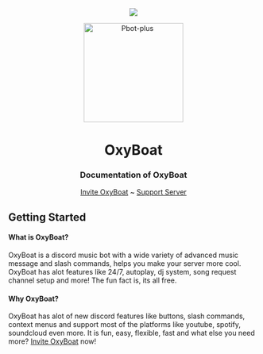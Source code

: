 <center><img src="https://capsule-render.vercel.app/api?type=waving&color=gradient&height=200&section=header&text=OxyBoat&fontSize=80&fontAlignY=35&animation=twinkling&fontColor=gradient" /></center>

<p align = "center">
  <img src = "https://cdn.discordapp.com/attachments/892270315630133268/898869294769770506/1634314492194.jpg" alt="Pbot-plus" width="200" height="200"/>

  <h1 align = "center">OxyBoat</h1>
  <h3 align = "center">Documentation of OxyBoat</h3>
</p>

<p align = "center">
  <a href = "https://dsc.gg/oxyboat">Invite OxyBoat</a> ~ <a href = "https://discord.gg/jN8AKsPcwu">Support Server</a>
</p>

<p>
  <h2>Getting Started</h2>
  <h4>What is OxyBoat?</h4>
  OxyBoat is a discord music bot with a wide variety of advanced music message and slash commands, helps you make your server more cool.
  OxyBoat has alot features like 24/7, autoplay, dj system, song request channel setup and more! The fun fact is, its all free.
  
  <br>
  
  <h4>Why OxyBoat?</h4>
  OxyBoat has alot of new discord features like buttons, slash commands, context menus and support most of the platforms like youtube, spotify, soundcloud even more.
  It is fun, easy, flexible, fast and what else you need more? <a href = "https://dsc.gg/oxyboat">Invite OxyBoat</a> now!
</p>

